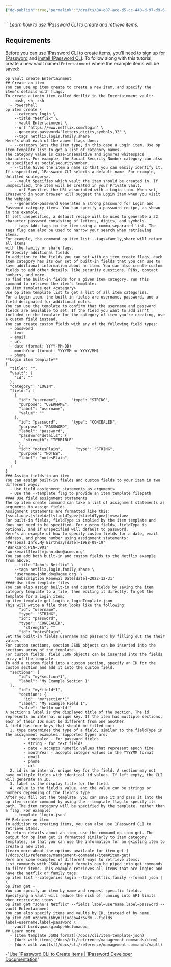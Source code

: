 ```yaml
---
{"dg-publish":true,"permalink":"/drafts/84-e87-ace-d5-cc-440-d-97-d9-6-a3223-f1-f9-fe/","dgHomeLink":true,"dgPassFrontmatter":false}
---
```


``
*Learn how to use 1Password CLI to create and retrieve items.*

## Requirements​
Before you can use 1Password CLI to create items, you'll need to [sign up for 1Password](https://1password.com/sign-up/) and [install 1Password CLI](/docs/cli/get-started#install).
To follow along with this tutorial, create a new vault named `Entertainment` where the example items will be saved:
    
    op vault create Entertainment  
    ## Create an item​
    You can use op item create to create a new item, and specify the item's details with flags.
    To create a Login item called Netflix in the Entertainment vault:
      - bash, sh, zsh
      - Powershell
    op item create \  
        --category login \  
        --title "Netflix" \  
        --vault Entertainment \  
        --url 'https://www.netflix.com/login' \  
        --generate-password='letters,digits,symbols,32' \  
        --tags netflix,login,family,share  
    Here's what each of the above flags does:
      - --category Sets the item type, in this case a Login item. Use op item template list to get a list of category names.  
    The category value is case-insensitive and ignores whitespace characters. For example, the Social Security Number category can also be specified as socialsecuritynumber.
      - --title Gives the item a name so that you can easily identify it. If unspecified, 1Password CLI selects a default name. For example, Untitled <category>.
      - --vault Specifies which vault the item should be created in. If unspecified, the item will be created in your Private vault.
      - --url Specifies the URL associated with a Login item. When set, 1Password in your browser will suggest the Login item when you visit the webpage.
      - --generate-password Generates a strong password for Login and Password category items. You can specify a password recipe, as shown in the example.
    If left unspecified, a default recipe will be used to generate a 32
    character password consisting of letters, digits, and symbols.
      - --tags Adds tags to the item using a comma-separated list. The tags flag can also be used to narrow your search when retrieving items.
    For example, the command op item list --tags=family,share will return all items
    with the family or share tags.
    ## Specify additional fields​
    In addition to the fields you can set with op item create flags, each item category has its own set of built-in fields that you can use to save additional information about an item. You can also create custom fields to add other details, like security questions, PINs, contact numbers, and more.
    To find the built-in fields for a given item category, run this command to retrieve the item's template:
    op item template get <category>  
    Use op item template list to get a list of all item categories.
    For a Login item, the built-in fields are username, password, and a field designated for additional notes.
    You can use the template to confirm that the username and password fields are available to set. If the field you want to add isn't included in the template for the category of item you're creating, use a custom field instead.
    You can create custom fields with any of the following field types:
      - password
      - text
      - email
      - url
      - date (format: YYYY-MM-DD)
      - monthYear (format: YYYYMM or YYYY/MM)
      - phone
    **Login item template**
    {  
      "title": "",  
      "vault": {  
        "id": ""  
      },  
      "category": "LOGIN",  
      "fields": [  
        {  
          "id": "username",      "type": "STRING",  
          "purpose": "USERNAME",  
          "label": "username",  
          "value": ""  
        },  
          "id": "password",      "type": "CONCEALED",  
          "purpose": "PASSWORD",  
          "label": "password",  
          "password*details": {  
            "strength": "TERRIBLE"  
          },  
          "id": "notesPlain",      "type": "STRING",  
          "purpose": "NOTES",  
          "label": "notesPlain",  
        }  
      ]  
    }  
    ### Assign fields to an item​
    You can assign built-in fields and custom fields to your item in two different ways:
      - Use field assignment statements as arguments
      - Use the --template flag to provide an item template filepath
    #### Use field assignment statements​
    The op item create command can take a list of assignment statements as arguments to assign fields.
    Assignment statements are formatted like this:
    [<section>.]<field>[[<fieldType>|<fieldType>]]=<value>  
    For built-in fields, fieldType is implied by the item template and does not need to be specified. For custom fields, fieldType is optional, and if unspecified will default to password.
    Here's an example of how to specify custom fields for a date, email address, and phone number using assignment statements:
    'Personal Info.My Birthday[date]=1988-09-19'  
    'BankCard.PIN=3901'  
    'workemail[text]=john.doe@acme.org'  
    You can add both built-in and custom fields to the Netflix example from above:
        --title "John's Netflix" \  
        --tags netflix,login,family,share \  
        'username=john.doe@acme.org' \  
        'Subscription Renewal Date[date]=2022-12-31'  
    #### Use item template files​
    You can also assign built-in and custom fields by saving the item category template to a file, then editing it directly. To get the template for a Login item:
    op item template get login > loginTemplate.json  
    This will write a file that looks like the following:
          "id": "username",  
          "type": "STRING",  
          "id": "password",  
          "type": "CONCEALED",  
            "strength": ""  
          "id": "notesPlain",  
    Set the built-in fields username and password by filling out the their values.
    For custom sections, section JSON objects can be inserted into the sections array of the template.
    For custom fields, field JSON objects can be inserted into the fields array of the template.
    To add a custom field into a custom section, specify an ID for the custom section and add it into the custom field.
      "sections": [  
          "id": "my*section*1",  
          "label": "My Example Section 1"  
      ],  
          "id": "my*field*1",  
          "section": {  
            "id": "my*section*1"  
          "label": "My Example Field 1",  
          "value": "hello world!"  
    A section's label is the displayed title of the section. The id
    represents an internal unique key. If the item has multiple sections,
    each of their IDs must be different from one another.
    A field has four keys that should be filled out:
      1. type determines the type of a field, similar to the fieldType in the assignment examples. Supported types are:
            - concealed - for password fields
            - string - for text fields
            - date - accepts numeric values that represent epoch time
            - monthYear - accepts integer values in the YYYYMM format
            - email
            - phone
            - url
      2. id is an internal unique key for the field. A section may not have multiple fields with identical id values. If left empty, the CLI will generate an ID.
      3. label is the display title for the field.
      4. value is the field's value, and the value can be strings or numbers depending of the field's type.
    After you fill out the template, you can save it and pass it into the op item create command by using the --template flag to specify its path. The item category will be specified by the template, rather than a flag. For example:
        --template 'login.json'  
    ## Retrieve an item​
    In addition to creating items, you can also use 1Password CLI to retrieve items.
    To return details about an item, use the command op item get. The output for op item get is formatted similarly to item category templates, so that you can use the information for an existing item to create a new item.
    [Learn more about the options available for item get.](/docs/cli/reference/management-commands/item#item-get)
    Here are some examples of different ways to retrieve items:
    List commands with JSON output formats can be piped into get commands to filter items. This example retrieves all items that are logins and have the netflix or family tags:
    op item list --categories login --tags netflix,family --format json | \  
    op item get -  
    You can specify an item by name and request specific fields. Specifying a vault will reduce the risk of running into API limits when retrieving items.
    op item get "John's Netflix" --fields label=username,label=password --vault Entertainment  
    You can also specify items and vaults by ID, instead of by name.
    op item get ozgnrmui6hynliiuceow4r5vdm --fields label=username,label=password \  
      --vault bcrdvqoaqsgiwkpehhclwnaooq  
    ## Learn more​
      - [Item template JSON format](/docs/cli/item-template-json)
      - [Work with items](/docs/cli/reference/management-commands/item)
      - [Work with vaults](/docs/cli/reference/management-commands/vault)
-"[Use 1Password CLI to Create Items | 1Password Developer Documentation](https://developer.1password.com/docs/cli/create-item)"